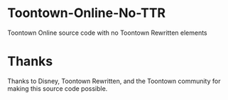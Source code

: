 # Toontown-Online-No-TTR
Toontown Online source code with no Toontown Rewritten elements

# Thanks
Thanks to Disney, Toontown Rewritten, and the Toontown community for making this source code possible.
